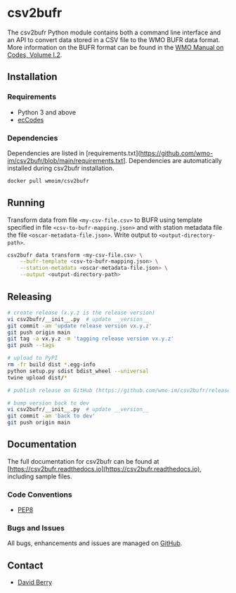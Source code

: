# csv2bufr

The csv2bufr Python module contains both a command line interface and an API to convert data stored in a CSV file to the WMO BUFR data format.
More information on the BUFR format can be found in the [WMO Manual on Codes, Volume I.2](https://library.wmo.int/doc_num.php?explnum_id=10722).

## Installation

### Requirements
- Python 3 and above
- [ecCodes](https://confluence.ecmwf.int/display/ECC)

### Dependencies

Dependencies are listed in [requirements.txt](https://github.com/wmo-im/csv2bufr/blob/main/requirements.txt]. Dependencies are automatically installed during csv2bufr installation.

```bash
docker pull wmoim/csv2bufr
```

## Running

Transform data from file ``<my-csv-file.csv>`` to BUFR using template specified in file ``<csv-to-bufr-mapping.json>``
and with station metadata file the file ``<oscar-metadata-file.json>``. Write output to ``<output-directory-path>``.

```bash
csv2bufr data transform <my-csv-file.csv> \
    --bufr-template <csv-to-bufr-mapping.json> \
    --station-metadata <oscar-metadata-file.json> \
    --output <output-directory-path>
```

## Releasing

```bash
# create release (x.y.z is the release version)
vi csv2bufr/__init__.py  # update __version__
git commit -am 'update release version vx.y.z'
git push origin main
git tag -a vx.y.z -m 'tagging release version vx.y.z'
git push --tags

# upload to PyPI
rm -fr build dist *.egg-info
python setup.py sdist bdist_wheel --universal
twine upload dist/*

# publish release on GitHub (https://github.com/wmo-im/csv2bufr/releases/new)

# bump version back to dev
vi csv2bufr/__init__.py  # update __version__
git commit -am 'back to dev'
git push origin main

```
## Documentation

The full documentation for csv2bufr can be found at [https://csv2bufr.readthedocs.io](https://csv2bufr.readthedocs.io), including sample files.

### Code Conventions

* [PEP8](https://www.python.org/dev/peps/pep-0008)

### Bugs and Issues

All bugs, enhancements and issues are managed on [GitHub](https://github.com/wmo-im/csv2bufr/issues).

## Contact

* [David Berry](https://github.com/david-i-berry)
